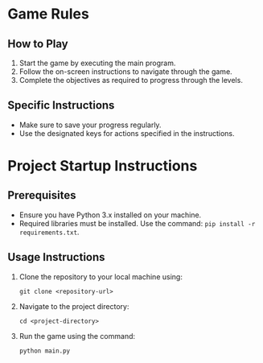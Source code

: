   

# Game Rules

## How to Play
1. Start the game by executing the main program.
2. Follow the on-screen instructions to navigate through the game.
3. Complete the objectives as required to progress through the levels.

## Specific Instructions
- Make sure to save your progress regularly.
- Use the designated keys for actions specified in the instructions.

# Project Startup Instructions

## Prerequisites
- Ensure you have Python 3.x installed on your machine.
- Required libraries must be installed. Use the command: `pip install -r requirements.txt`.

## Usage Instructions
1. Clone the repository to your local machine using:
   ```
   git clone <repository-url>
   ```
2. Navigate to the project directory:
   ```
   cd <project-directory>
   ```
3. Run the game using the command:
   ```
   python main.py
   ```